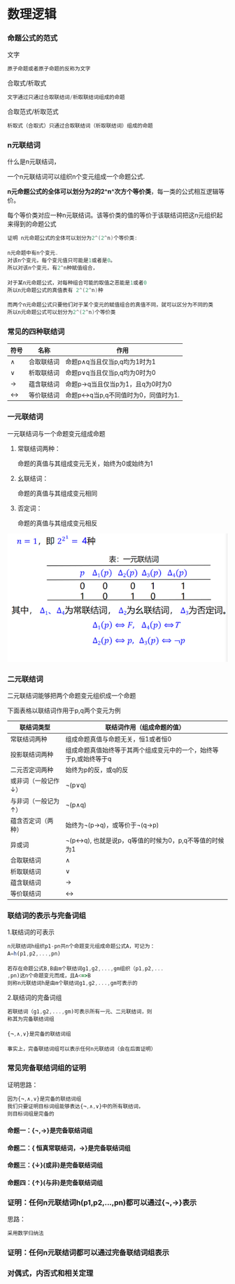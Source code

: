 # 数理逻辑

### 命题公式的范式

文字

```javascript
原子命题或者原子命题的反称为文字
```

合取式/析取式

```javascript
文字通过只通过合取联结词/析取联结词组成的命题
```

合取范式/析取范式

```javascript
析取式（合取式）只通过合取联结词（析取联结词）组成的命题
```

### n元联结词

什么是n元联结词，

一个n元联结词可以组织n个变元组成一个命题公式.

**n元命题公式的全体可以划分为2的2^n^次方个等价类**，每一类的公式相互逻辑等价。

每个等价类对应一种n元联结词。该等价类的值的等价于该联结词把这n元组织起来得到的命题公式

```c
证明 n元命题公式的全体可以划分为2^(2^n)个等价类:

n元命题中有n个变元.
对该n个变元，每个变元值只可能是1或者是0。
所以对该n个变元，有2^n种赋值组合，

对于某n元命题公式，对每种组合可能的取值之恶能是1或者0
所以n元命题公式的真值表有 2^(2^n)种

而两个n元命题公式只要他们对于某个变元的赋值组合的真值不同，就可以区分为不同的类
所以n元命题公式可以划分为2^(2^n)个等价类
```

### 常见的四种联结词

|符号|名称|作用|
|-|-|-|
|∧|合取联结词|命题p∧q当且仅当p,q均为1时为1|
|∨|析取联结词|命题p∨q当且仅当p,q均为0时为0|
|→|蕴含联结词|命题p→q当且仅当p为1，且q为0时为0|
|↔|等价联结词|命题p↔q当p,q不同值时为0，同值时为1.|

### 一元联结词

一元联结词与一个命题变元组成命题

1. 常联结词两种：

   命题的真值与其组成变元无关，始终为0或始终为1

2. 幺联结词：

   命题的真值与其组成变元相同

3. 否定词：

   命题的真值与其组成变元相反

![](%E4%B8%80%E5%85%83%E8%81%94%E7%BB%93%E8%AF%8D.png)

### 二元联结词

二元联结词能够把两个命题变元组织成一个命题

下面表格以联结词作用于p,q两个变元为例

|联结词类型|联结词作用（组成命题的值）|
|-|-|
|常联结词两种|组成命题真值与命题无关，恒1或者恒0|
|投影联结词两种|组成命题真值始终等于其两个组成变元中的一个，始终等于p,或始终等于q|
|二元否定词两种|始终为p的反，或q的反|
|或非词（一般记作↓）|¬(p∨q)|
|与非词（一般记为↑）|¬(p∧q)|
|蕴含否定词（两种）|始终为¬(p→q)，或等价于¬(q→p)|
|异或词|¬(p↔q), 也就是说p，q等值的时候为0，p,q不等值的时候为1|
|合取联结词|∧|
|析取联结词|∨|
|蕴含联结词|→|
|等价联结词|↔|

### 联结词的表示与完备词组

1\.联结词的可表示

```javascript
n元联结词h组织p1-pn共n个命题变元组成命题公式A，可记为：
A=h(p1,p2,...,pn)

若存在命题公式B,B由m个联结词g1,g2,...,gm组织（p1,p2,...
,pn)这n个命题变元而成，且A<=>B
则称n元联结词h是由m个联结词g1,g2,...,gm可表示的
```

2\.联结词的完备词组

```javascript
若联结词（g1,g2,...,gm)可表示所有一元、二元联结词，则
称其为完备联结词组

{¬,∧,∨}是完备的联结词组

事实上，完备联结词组可以表示任何n元联结词（会在后面证明）
```

### 常见完备联结词组的证明

证明思路：

```javascript
因为{¬,∧,∨}是完备的联结词组
我们只要证明目标词组能够表达{¬,∧,∨}中的所有联结词，
则目标词组是完备的
```

#### 命题一：{¬,→}是完备联结词组

#### 命题二：{ 恒真常联结词，→}是完备联结词组

#### 命题三：{↓}(或非)是完备联结词组

#### 命题四：{↑}(与非)是完备联结词组

### 证明：任何n元联结词h(p1,p2,...,pn)都可以通过{¬,→}表示

思路：

```javascript
采用数学归纳法
```

### 证明：任何n元联结词都可以通过完备联结词组表示

### 对偶式，内否式和相关定理